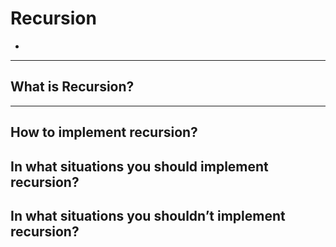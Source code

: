 # Recursion
*
---
## What is Recursion?
---

## How to implement recursion?
## In what situations you should implement recursion?
## In what situations you shouldn’t implement recursion?

